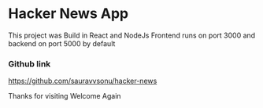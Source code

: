 # Hacker News App

This project was Build in React and NodeJs
Frontend runs on port 3000 and backend on port 5000 by default

### Github link

https://github.com/sauravvsonu/hacker-news

Thanks for visiting
Welcome Again
